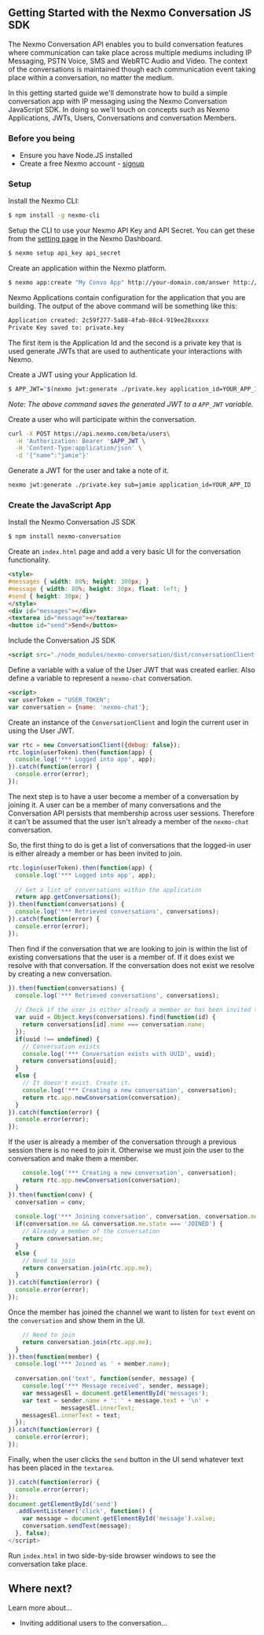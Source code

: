 ## Getting Started with the Nexmo Conversation JS SDK

The Nexmo Conversation API enables you to build conversation features where communication can take place across multiple mediums including IP Messaging, PSTN Voice, SMS and WebRTC Audio and Video. The context of the conversations is maintained though each communication event taking place within a conversation, no matter the medium.

In this getting started guide we'll demonstrate how to build a simple conversation app with IP messaging using the Nexmo Conversation JavaScript SDK. In doing so we'll touch on concepts such as Nexmo Applications, JWTs, Users, Conversations and conversation Members.

### Before you being

* Ensure you have Node.JS installed
* Create a free Nexmo account - [signup](https://dashboard.nexmo.com)

### Setup

Install the Nexmo CLI:

```bash
$ npm install -g nexmo-cli
```

Setup the CLI to use your Nexmo API Key and API Secret. You can get these from the [setting page](https://dashboard.nexmo.com/settings) in the Nexmo Dashboard.

```bash
$ nexmo setup api_key api_secret
```

Create an application within the Nexmo platform.

```bash
$ nexmo app:create "My Convo App" http://your-domain.com/answer http://your-domain.com/event --type=rtc --keyfile=private.key
```

Nexmo Applications contain configuration for the application that you are building. The output of the above command will be something like this:

```bash
Application created: 2c59f277-5a88-4fab-88c4-919ee28xxxxx
Private Key saved to: private.key
```

The first item is the Application Id and the second is a private key that is used generate JWTs that are used to authenticate your interactions with Nexmo.

Create a JWT using your Application Id.

```bash
$ APP_JWT="$(nexmo jwt:generate ./private.key application_id=YOUR_APP_ID)"
```

*Note: The above command saves the generated JWT to a `APP_JWT` variable.*

Create a user who will participate within the conversation.

```bash
curl -X POST https://api.nexmo.com/beta/users\
  -H 'Authorization: Bearer '$APP_JWT \
  -H 'Content-Type:application/json' \
  -d '{"name":"jamie"}'
```

Generate a JWT for the user and take a note of it.

```bash
nexmo jwt:generate ./private.key sub=jamie application_id=YOUR_APP_ID
```

### Create the JavaScript App

Install the Nexmo Conversation JS SDK

```bash
$ npm install nexmo-conversation
```

Create an `index.html` page and add a very basic UI for the conversation functionality.

```html
<style>
#messages { width: 80%; height: 300px; }
#message { width: 80%; height: 30px; float: left; }
#send { height: 30px; }
</style>
<div id="messages"></div>
<textarea id="message"></textarea>
<button id="send">Send</button>
```

Include the Conversation JS SDK

```html
<script src="./node_modules/nexmo-conversation/dist/conversationClient.js"></script>
```

Define a variable with a value of the User JWT that was created earlier. Also define a variable to represent a `nexmo-chat` conversation.

```html
<script>
var userToken = "USER_TOKEN";
var conversation = {name: 'nexmo-chat'};
```

Create an instance of the `ConversationClient` and login the current user in using the User JWT.

```js
var rtc = new ConversationClient({debug: false});
rtc.login(userToken).then(function(app) {
  console.log('*** Logged into app', app);
}).catch(function(error) {
  console.error(error);
});
```

The next step is to have a user become a member of a conversation by joining it. A user can be a member of many conversations and the Conversation API persists that membership across user sessions. Therefore it can't be assumed that the user isn't already a member of the `nexmo-chat` conversation.

So, the first thing to do is get a list of conversations that the logged-in user is either already a member or has been invited to join.

```js
rtc.login(userToken).then(function(app) {
  console.log('*** Logged into app', app);
  
  // Get a list of conversations within the application
  return app.getConversations();
}).then(function(conversations) {
  console.log('*** Retrieved conversations', conversations);
}).catch(function(error) {
  console.error(error);
});
```

Then find if the conversation that we are looking to join is within the list of existing conversations that the user is a member of. If it does exist we resolve with that conversation. If the conversation does not exist we resolve by creating a new conversation.

```js
}).then(function(conversations) {
  console.log('*** Retrieved conversations', conversations);
  
  // Check if the user is either already a member or has been invited to join
  var uuid = Object.keys(conversations).find(function(id) {
    return conversations[id].name === conversation.name;
  });
  if(uuid !== undefined) {
    // Conversation exists
    console.log('*** Conversation exists with UUID', uuid);
    return conversations[uuid];
  }
  else {
    // It doesn't exist. Create it.
    console.log('*** Creating a new conversation', conversation);
    return rtc.app.newConversation(conversation);
  }
}).catch(function(error) {
  console.error(error);
});
```

If the user is already a member of the conversation through a previous session there is no need to join it. Otherwise we must join the user to the conversation and make them a member.

```js
    console.log('*** Creating a new conversation', conversation);
    return rtc.app.newConversation(conversation);
  }
}).then(function(conv) {
  conversation = conv;
  
  console.log('*** Joining conversation', conversation, conversation.me);
  if(conversation.me && conversation.me.state === 'JOINED') {
    // Already a member of the conversation
    return conversation.me;
  }
  else {
    // Need to join
    return conversation.join(rtc.app.me);  
  }
}).catch(function(error) {
  console.error(error);
});
```

Once the member has joined the channel we want to listen for `text` event on the `conversation` and show them in the UI.

```js
    // Need to join
    return conversation.join(rtc.app.me);  
  }
}).then(function(member) {
  console.log('*** Joined as ' + member.name);
  
  conversation.on('text', function(sender, message) {
    console.log('*** Message received', sender, message);
    var messagesEl = document.getElementById('messages');
    var text = sender.name + ': ' + message.text + '\n' +
               messagesEl.innerText;
    messagesEl.innerText = text;
  });
}).catch(function(error) {
  console.error(error);
});
```

Finally, when the user clicks the `send` button in the UI send whatever text has been placed in the `textarea`.

```js
}).catch(function(error) {
  console.error(error);
});
document.getElementById('send')
  .addEventListener('click', function() {
    var message = document.getElementById('message').value;
    conversation.sendText(message);
  }, false);
</script>
```

Run `index.html` in two side-by-side browser windows to see the conversation take place.

## Where next?

Learn more about...

* Inviting additional users to the conversation...